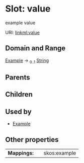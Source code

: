 
# Slot: value


example value

URI: [linkml:value](https://w3id.org/linkml/value)


## Domain and Range

[Example](Example.md) &#8594;  <sub>0..1</sub> [String](types/String.md)

## Parents


## Children


## Used by

 * [Example](Example.md)

## Other properties

|  |  |  |
| --- | --- | --- |
| **Mappings:** | | skos:example |

